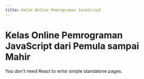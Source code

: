 ```yaml
---
title: Kelas Online Pemrograman JavaScript
---
```


# Kelas Online Pemrograman JavaScript dari Pemula sampai Mahir

You don't need React to write simple standalone pages.
